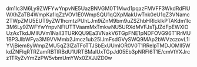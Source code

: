 dm1lc3M6Ly9ZWFYwYnpvNE5UazBNVGM0T1Mwd1pqazFMVFF3WkdRdFlUWXhZaTB4WmpKa1lqZzVOV1E0WmpSQU1qQXpMakUwTnk0eU1qZ3VNamc2TWpZMU5EUT9yZW1hcmtzPUhLJm9iZnM9bm9uZSZhbHRlcklkPTAKdm1lc3M6Ly9ZWFYwYnpvNFlUTTVaamMxTmkwNU5URXdMVFJsTjJZdFpEWXlOUzAxTkdJMllUVm1Nall3TURKQU9Ea3VNakV6TGpFNE1pNDFOVG96T1RrMU1BP3JlbWFya3M9VVMmb2Jmcz1ub25lJmFsdGVySWQ9MAp2bWVzczovL1lYVjBiem8yWmpZMU5qZ3lZaTFoTTJSbExUUmlOR0V0T1RRelpTMDJOMll5WkdZNFlqRTRZamRBTlRBdU1URTBMalUxTGpJd05Eb3pNRFl6T1E/cmVtYXJrcz1TRyZvYmZzPW5vbmUmYWx0ZXJJZD0w
